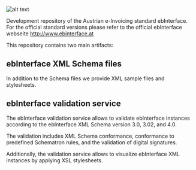 
![alt text](https://github.com/pliegl/ebinterface/blob/master/site/images/logo.jpg?raw=true "ebInterface e-Invoice standard")


Development repository of the Austrian e-Invoicing standard ebInterface. For the official standard versions please refer to the official ebInterface webseite http://www.ebinterface.at


This repository contains two main artifacts:

ebInterface XML Schema files
----------------------------

In addition to the Schema files we provide XML sample files and stylesheets.


ebInterface validation service
------------------------------

The ebInterface validation service allows to validate ebInterface instances according to the ebInterface XML Schema version 3.0, 3.02, and 4.0.

The validation includes XML Schema conformance, conformance to predefined Schematron rules, and the validation of digital signatures.

Additionally, the validation service allows to visualize ebInterface XML instances by applying XSL stylesheets.
 


